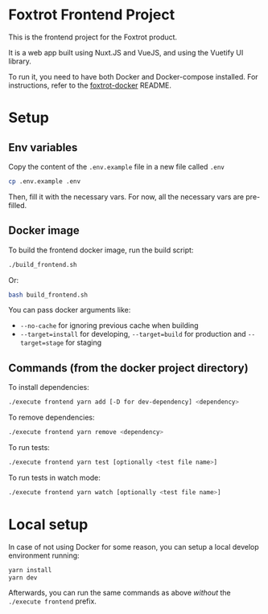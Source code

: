 # Foxtrot Frontend Project

This is the frontend project for the Foxtrot product.

It is a web app built using Nuxt.JS and VueJS, and using the Vuetify UI library.

To run it, you need to have both Docker and Docker-compose installed. For instructions, refer to the [foxtrot-docker](https://github.com/manu/foxtrot-docker) README.

# Setup

## Env variables

Copy the content of the `.env.example` file in a new file called `.env`

```bash
cp .env.example .env
```

Then, fill it with the necessary vars. For now, all the necessary vars are pre-filled.

## Docker image

To build the frontend docker image, run the build script:

```bash
./build_frontend.sh
```

Or:

```bash
bash build_frontend.sh
```

You can pass docker arguments like:

- `--no-cache` for ignoring previous cache when building
- `--target=install` for developing, `--target=build` for production and `--target=stage` for staging

## Commands (from the docker project directory)

To install dependencies:

```bash
./execute frontend yarn add [-D for dev-dependency] <dependency>
```

To remove dependencies:

```bash
./execute frontend yarn remove <dependency>
```

To run tests:

```bash
./execute frontend yarn test [optionally <test file name>]
```

To run tests in watch mode:

```bash
./execute frontend yarn watch [optionally <test file name>]
```

# Local setup

In case of not using Docker for some reason, you can setup a local develop environment running:

```bash
yarn install
yarn dev
```

Afterwards, you can run the same commands as above _without_ the `./execute frontend` prefix.
